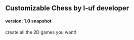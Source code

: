 ## Customizable Chess by I-uf developer

#### version: 1.0 snapshot

create all the 2D games you want!